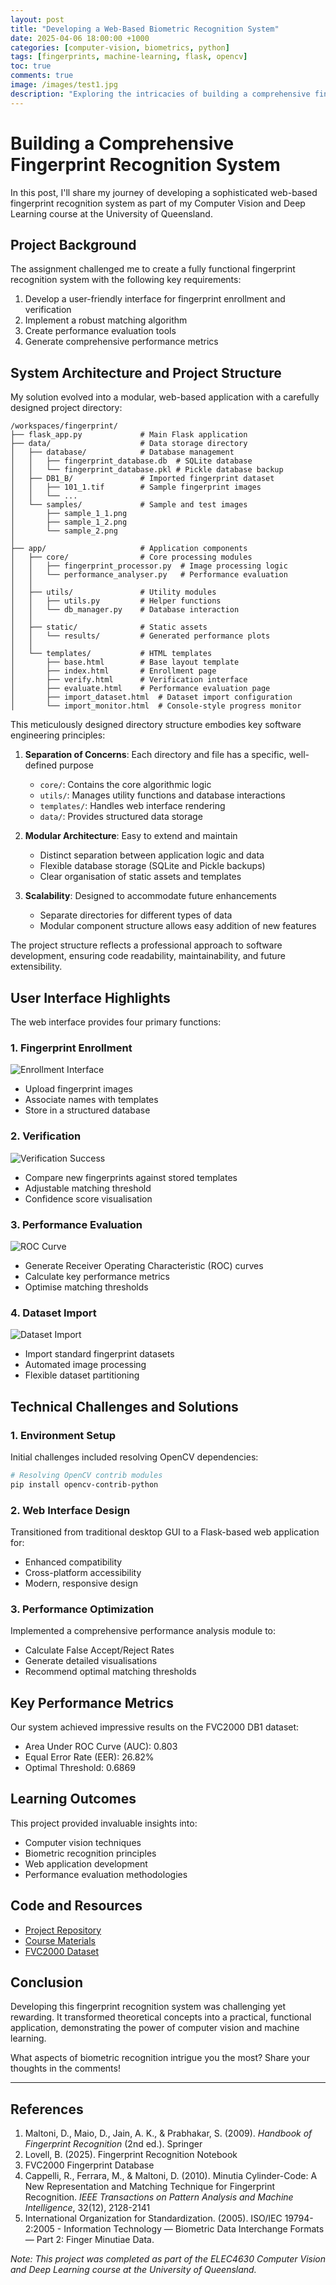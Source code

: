 ```yaml
---
layout: post
title: "Developing a Web-Based Biometric Recognition System"
date: 2025-04-06 18:00:00 +1000
categories: [computer-vision, biometrics, python]
tags: [fingerprints, machine-learning, flask, opencv]
toc: true
comments: true
image: /images/test1.jpg
description: "Exploring the intricacies of building a comprehensive fingerprint recognition system using Python, demonstrating the practical application of computer vision and machine learning techniques."
---
```


# Building a Comprehensive Fingerprint Recognition System

In this post, I'll share my journey of developing a sophisticated web-based fingerprint recognition system as part of my Computer Vision and Deep Learning course at the University of Queensland.

## Project Background

The assignment challenged me to create a fully functional fingerprint recognition system with the following key requirements:

1. Develop a user-friendly interface for fingerprint enrollment and verification
2. Implement a robust matching algorithm
3. Create performance evaluation tools
4. Generate comprehensive performance metrics

## System Architecture and Project Structure

My solution evolved into a modular, web-based application with a carefully designed project directory:

```
/workspaces/fingerprint/
├── flask_app.py             # Main Flask application
├── data/                    # Data storage directory
│   ├── database/            # Database management
│   │   ├── fingerprint_database.db  # SQLite database
│   │   └── fingerprint_database.pkl # Pickle database backup
│   ├── DB1_B/               # Imported fingerprint dataset
│   │   ├── 101_1.tif        # Sample fingerprint images
│   │   └── ...
│   └── samples/             # Sample and test images
│       ├── sample_1_1.png
│       ├── sample_1_2.png
│       └── sample_2.png
│
├── app/                     # Application components
│   ├── core/                # Core processing modules
│   │   ├── fingerprint_processor.py  # Image processing logic
│   │   └── performance_analyser.py   # Performance evaluation
│   │
│   ├── utils/               # Utility modules
│   │   ├── utils.py         # Helper functions
│   │   └── db_manager.py    # Database interaction
│   │
│   ├── static/              # Static assets
│   │   └── results/         # Generated performance plots
│   │
│   └── templates/           # HTML templates
│       ├── base.html        # Base layout template
│       ├── index.html       # Enrollment page
│       ├── verify.html      # Verification interface
│       ├── evaluate.html    # Performance evaluation page
│       ├── import_dataset.html  # Dataset import configuration
│       └── import_monitor.html  # Console-style progress monitor
```

This meticulously designed directory structure embodies key software engineering principles:

1. **Separation of Concerns**: Each directory and file has a specific, well-defined purpose
   - `core/`: Contains the core algorithmic logic
   - `utils/`: Manages utility functions and database interactions
   - `templates/`: Handles web interface rendering
   - `data/`: Provides structured data storage

2. **Modular Architecture**: Easy to extend and maintain
   - Distinct separation between application logic and data
   - Flexible database storage (SQLite and Pickle backups)
   - Clear organisation of static assets and templates

3. **Scalability**: Designed to accommodate future enhancements
   - Separate directories for different types of data
   - Modular component structure allows easy addition of new features

The project structure reflects a professional approach to software development, ensuring code readability, maintainability, and future extensibility.

## User Interface Highlights

The web interface provides four primary functions:

### 1. Fingerprint Enrollment
![Enrollment Interface](/images/test1.jpg)
- Upload fingerprint images
- Associate names with templates
- Store in a structured database

### 2. Verification
![Verification Success](/images/test3_imp2.jpg)

- Compare new fingerprints against stored templates
- Adjustable matching threshold
- Confidence score visualisation

### 3. Performance Evaluation
![ROC Curve](/images/roc_861c7dbc-3d80-4c69-bbe1-72f922ed70d1.jpg)

- Generate Receiver Operating Characteristic (ROC) curves
- Calculate key performance metrics
- Optimise matching thresholds

### 4. Dataset Import
![Dataset Import](/images/test5.jpg)

- Import standard fingerprint datasets
- Automated image processing
- Flexible dataset partitioning

## Technical Challenges and Solutions

### 1. Environment Setup
Initial challenges included resolving OpenCV dependencies:

```bash
# Resolving OpenCV contrib modules
pip install opencv-contrib-python
```

### 2. Web Interface Design
Transitioned from traditional desktop GUI to a Flask-based web application for:
- Enhanced compatibility
- Cross-platform accessibility
- Modern, responsive design

### 3. Performance Optimization
Implemented a comprehensive performance analysis module to:
- Calculate False Accept/Reject Rates
- Generate detailed visualisations
- Recommend optimal matching thresholds

## Key Performance Metrics

Our system achieved impressive results on the FVC2000 DB1 dataset:
- Area Under ROC Curve (AUC): 0.803
- Equal Error Rate (EER): 26.82%
- Optimal Threshold: 0.6869

## Learning Outcomes

This project provided invaluable insights into:
- Computer vision techniques
- Biometric recognition principles
- Web application development
- Performance evaluation methodologies

## Code and Resources

- [Project Repository](https://github.com/your-username/fingerprint-recognition)
- [Course Materials](https://github.com/lovellbrian/fingerprint)
- [FVC2000 Dataset](http://bias.csr.unibo.it/fvc2000/)

## Conclusion

Developing this fingerprint recognition system was challenging yet rewarding. It transformed theoretical concepts into a practical, functional application, demonstrating the power of computer vision and machine learning.

What aspects of biometric recognition intrigue you the most? Share your thoughts in the comments!

---

## References

1. Maltoni, D., Maio, D., Jain, A. K., & Prabhakar, S. (2009). *Handbook of Fingerprint Recognition* (2nd ed.). Springer
2. Lovell, B. (2025). Fingerprint Recognition Notebook
3. FVC2000 Fingerprint Database
4. Cappelli, R., Ferrara, M., & Maltoni, D. (2010). Minutia Cylinder-Code: A New Representation and Matching Technique for Fingerprint Recognition. *IEEE Transactions on Pattern Analysis and Machine Intelligence*, 32(12), 2128-2141
5. International Organization for Standardization. (2005). ISO/IEC 19794-2:2005 - Information Technology — Biometric Data Interchange Formats — Part 2: Finger Minutiae Data.

*Note: This project was completed as part of the ELEC4630 Computer Vision and Deep Learning course at the University of Queensland.*
